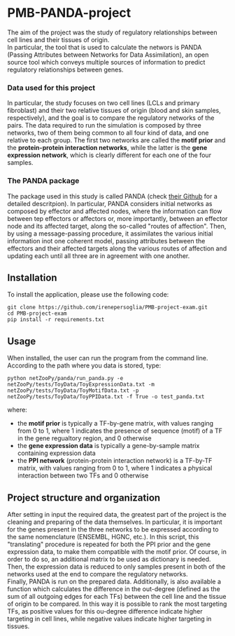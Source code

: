 # PMB-PANDA-project

The aim of the project was the study of regulatory relationships between cell lines and their tissues of origin.\
In particular, the tool that is used to calculate the networs is PANDA (Passing Attributes between Networks for Data Assimilation), an open source tool which conveys multiple sources of information to predict regulatory relationships between genes. 

### Data used for this project
In particular, the study focuses on two cell lines (LCLs and primary fibroblast) and their two relative tissues of origin (blood and skin samples, respectively), and the goal is to compare the regulatory networks of the pairs. The data required to run the simulation is composed by three networks, two of them being common to all four kind of data, and one relative to each group. The first two networks are called the **motif prior** and the **protein-protein interaction networks**, while the latter is the **gene expression network**, which is clearly different for each one of the four samples. 

### The PANDA package
The package used in this study is called PANDA (check [their Github](https://github.com/netZoo/netZooPy) for a detailed descritpion). In particular, PANDA considers initial networks as composed by effector and affected nodes, where the information can flow between tep effectors or affectors or, more importantly, between an effector node and its affected target, along the so-called "routes of affection". Then, by using a message-passing procedure, it assimilates the various initial information inot one coherent model, passing attributes between the effectors and their affected targets along the various routes of affection and updating each until all three are in agreement with one another.

## Installation
To install the application, please use the following code:
```
git clone https://github.com/irenepersoglia/PMB-project-exam.git
cd PMB-project-exam
pip install -r requirements.txt
```
## Usage
When installed, the user can run the program from the command line. According to the path where you data is stored, type:
```
python netZooPy/panda/run_panda.py -e netZooPy/tests/ToyData/ToyExpressionData.txt -m netZooPy/tests/ToyData/ToyMotifData.txt -p netZooPy/tests/ToyData/ToyPPIData.txt -f True -o test_panda.txt
```
where:
* the **motif prior** is typically a TF-by-gene matrix, with values ranging from 0 to 1, where 1 indicates the presence of sequence (motif) of a TF in the gene regualtory region, and 0 otherwise
* the **gene expression data** is typically a gene-by-sample matrix containing expression data
* the **PPI network** (protein-protein interaction network) is a TF-by-TF matrix, with values ranging from 0 to 1, where 1 indicates a physical interaction between two TFs and 0 otherwise

## Project structure and organization
After setting in input the required data, the greatest part of the project is the cleaning and preparing of the data themselves. In particular, it is important for the genes present in the three networks to be expressed according to the same nomenclature (ENSEMBL, HGNC, etc.). In this script, this "translating" procedure is repeated for both the PPI prior and the gene expression data, to make them compatible with the motif prior. Of course, in order to do so, an additional matrix to be used as dictionary is needed. \
Then, the expression data is reduced to only samples present in both of the networks used at the end to compare the regulatory networks.\
Finally, PANDA is run on the prepared data. Additionally, is also available a function which calculates the difference in the out-degree (defined as the sum of all outgoing edges for each TFs) between the cell line and the tissue of origin to be compared. In this way it is possible to rank the most targeting TFs, as positive values for this ou-degree difference indicate higher targeting in cell lines, while negative values indicate higher targeting in tissues. 
